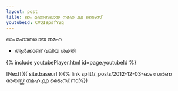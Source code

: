 ```yaml
---
layout: post
title: ഓം മഹാബലായ നമഹ ൧൧ ടൈംസ്
youtubeId: CVQI9psfYZg
---
```

 
 
 ഓം മഹാബലായ നമഹ 
 
 -  ആർക്കാണ് വലിയ ശക്തി 
 
  
 
  
 
 
 
 
 
 


{% include youtubePlayer.html id=page.youtubeId %}
 
[Next]({{ site.baseurl }}{% link  split1/_posts/2012-12-03-ഓം സ്വർണ രേതസ്സ് നമഹ ൧൧ ടൈംസ്.md%})
 
